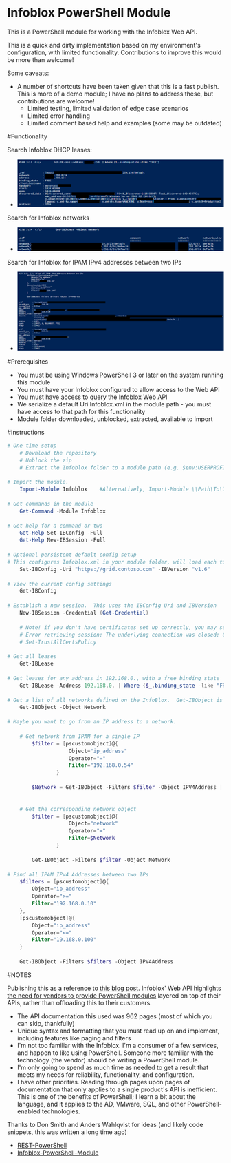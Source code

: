 Infoblox PowerShell Module
=============

This is a PowerShell module for working with the Infoblox Web API.

This is a quick and dirty implementation based on my environment's configuration, with limited functionality.  Contributions to improve this would be more than welcome!

Some caveats:

 * A number of shortcuts have been taken given that this is a fast publish.  This is more of a demo module; I have no plans to address these, but contributions are welcome!
   * Limited testing, limited validation of edge case scenarios
   * Limited error handling
   * Limited comment based help and examples (some may be outdated)

#Functionality

Search Infoblox DHCP leases:
  * ![Search for Infoblox DHCP leases](/Media/Get-IBLease.png)

Search for Infoblox networks
  * ![Search for Infoblox networks](/Media/Get-IBObject.png)

Search for Infoblox for IPAM IPv4 addresses between two IPs
  * ![Search for Infoblox DHCP leases](/Media/Get-IBObjectFilter.png)

#Prerequisites
    
 * You must be using Windows PowerShell 3 or later on the system running this module
 * You must have your Infoblox configured to allow access to the Web API
 * You must have access to query the Infoblox Web API
 * We serialize a default Uri Infoblox.xml in the module path - you must have access to that path for this functionality
 * Module folder downloaded, unblocked, extracted, available to import

#Instructions

```powershell
# One time setup
    # Download the repository
    # Unblock the zip
    # Extract the Infoblox folder to a module path (e.g. $env:USERPROFILE\Documents\WindowsPowerShell\Modules\)

# Import the module.
    Import-Module Infoblox    #Alternatively, Import-Module \\Path\To\Infoblox

# Get commands in the module
    Get-Command -Module Infoblox

# Get help for a command or two
    Get-Help Set-IBConfig -Full
    Get-Help New-IBSession -Full

# Optional persistent default config setup
# This configures Infoblox.xml in your module folder, will load each time you import the module
    Set-IBConfig -Uri "https://grid.contoso.com" -IBVersion "v1.6"

# View the current config settings
    Get-IBConfig

# Establish a new session.  This uses the IBConfig Uri and IBVersion
    New-IBSession -Credential (Get-Credential)

    # Note! if you don't have certificates set up correctly, you may see the following error.  Set-TrustAllCertsPolicy is a temporary solution
    # Error retrieving session: The underlying connection was closed: Could not establish trust relationship for the SSL/TLS secure channel.
    # Set-TrustAllCertsPolicy

# Get all leases 
    Get-IBLease

# Get leases for any address in 192.168.0., with a free binding state
    Get-IBLease -Address 192.168.0. | Where {$_.binding_state -like "FREE"}

# Get a list of all networks defined on the InfoBlox.  Get-IBObject is a generic wrapper to pull random object types
    Get-IBObject -Object Network

# Maybe you want to go from an IP address to a network:

    # Get network from IPAM for a single IP
        $filter = [pscustomobject]@{
                    Object="ip_address"
                    Operator="="
                    Filter="192.168.0.54"
                }

        $Network = Get-IBObject -Filters $filter -Object IPV4Address | Select -ExpandProperty network


    # Get the corresponding network object
        $filter = [pscustomobject]@{
                    Object="network"
                    Operator="="
                    Filter=$Network
                }

        Get-IBObject -Filters $filter -Object Network 

# Find all IPAM IPv4 Addresses between two IPs
    $filters = [pscustomobject]@{
        Object="ip_address"
        Operator=">="
        Filter="192.168.0.10"
    },
    [pscustomobject]@{
        Object="ip_address"
        Operator="<="
        Filter="19.168.0.100"
    }

    Get-IBObject -Filters $filters -Object IPV4Address
```
	
#NOTES

  Publishing this as a reference to [this blog post](https://ramblingcookiemonster.wordpress.com/2015/02/26/querying-the-infoblox-web-api-with-powershell/).  Infoblox' Web API highlights [the need for vendors to provide PowerShell modules](https://ramblingcookiemonster.wordpress.com/2015/02/07/rest-powershell-and-infoblox/) layered on top of their APIs, rather than offloading this to their customers.

  * The API documentation this used was 962 pages (most of which you can skip, thankfully)
  * Unique syntax and formatting that you must read up on and implement, including features like paging and filters
  * I'm not too familiar with the Infoblox.  I'm a consumer of a few services, and happen to like using PowerShell.  Someone more familiar with the technology (the vendor) should be writing a PowerShell module.
  * I'm only going to spend as much time as needed to get a result that meets my needs for reliability, functionality, and configuration.
  * I have other priorities.  Reading through pages upon pages of documentation that only applies to a single product's API is inefficient.  This is one of the benefits of PowerShell; I learn a bit about the language, and it applies to the AD, VMware, SQL, and other PowerShell-enabled technologies.

Thanks to Don Smith and Anders Wahlqvist for ideas (and likely code snippets, this was written a long time ago)

 * [REST-PowerShell](https://github.com/Infoblox-API/REST-PowerShell)
 * [Infoblox-PowerShell-Module](https://github.com/DollarUnderscore/Infoblox-PowerShell-Module)

